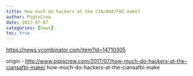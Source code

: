 ```yaml
---
title: How much do hackers at the CIA/NSA/FBI make?
author: PipisCrew
date: 2017-07-07
categories: [news]
toc: true
---
```


https://news.ycombinator.com/item?id=14710305

origin - http://www.pipiscrew.com/2017/07/how-much-do-hackers-at-the-ciansafbi-make/ how-much-do-hackers-at-the-ciansafbi-make